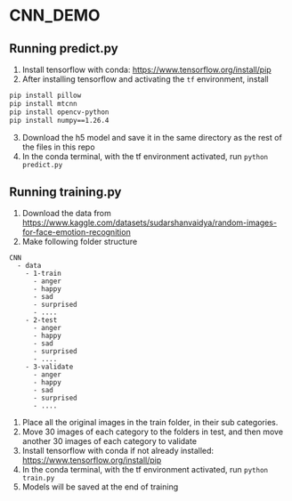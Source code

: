 # CNN_DEMO

## Running predict.py

1. Install tensorflow with conda: https://www.tensorflow.org/install/pip
2. After installing tensorflow and activating the `tf` environment, install
```bash
pip install pillow
pip install mtcnn
pip install opencv-python
pip install numpy==1.26.4
```
3. Download the h5 model and save it in the same directory as the rest of the files in this repo
4. In the conda terminal, with the tf environment activated, run `python predict.py`

## Running training.py

1. Download the data from https://www.kaggle.com/datasets/sudarshanvaidya/random-images-for-face-emotion-recognition
1. Make following folder structure
```
CNN
  - data
    - 1-train
      - anger
      - happy
      - sad
      - surprised
      - ....
    - 2-test
      - anger
      - happy
      - sad
      - surprised
      - ....
    - 3-validate
      - anger
      - happy
      - sad
      - surprised
      - ....
```
1. Place all the original images in the train folder, in their sub categories.
1. Move 30 images of each category to the folders in test, and then move another 30 images of each category to validate
1. Install tensorflow with conda if not already installed: https://www.tensorflow.org/install/pip
1. In the conda terminal, with the tf environment activated, run `python train.py`
1. Models will be saved at the end of training

